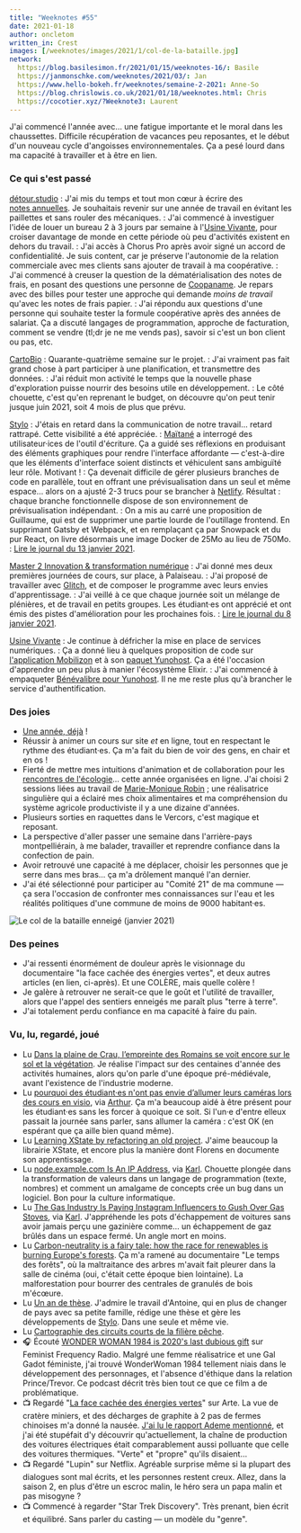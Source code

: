 ```yaml
---
title: "Weeknotes #55"
date: 2021-01-18
author: oncletom
written_in: Crest
images: [/weeknotes/images/2021/1/col-de-la-bataille.jpg]
network:
  https://blog.basilesimon.fr/2021/01/15/weeknotes-16/: Basile
  https://janmonschke.com/weeknotes/2021/03/: Jan
  https://www.hello-bokeh.fr/weeknotes/semaine-2-2021: Anne-So
  https://blog.chrislowis.co.uk/2021/01/18/weeknotes.html: Chris
  https://cocotier.xyz/?Weeknote3: Laurent
---
```


J'ai commencé l'année avec… une fatigue importante et le moral dans les chaussettes. Difficile récupération de vacances peu reposantes, et le début d'un nouveau cycle d'angoisses environnementales. Ça a pesé lourd dans ma capacité à travailler et à être en lien.

<!--more-->

### Ce qui s'est passé

[détour.studio]
: J'ai mis du temps et tout mon cœur à écrire des [notes annuelles](/yearnotes/1/). Je souhaitais revenir sur une année de travail en évitant les paillettes et sans rouler des mécaniques.
: J'ai commencé à investiguer l'idée de louer un bureau 2 à 3 jours par semaine à l'[Usine Vivante], pour croiser davantage de monde en cette période où peu d'activités existent en dehors du travail.
: J'ai accès à Chorus Pro après avoir signé un accord de confidentialité. Je suis content, car je préserve l'autonomie de la relation commerciale avec mes clients sans ajouter de travail à ma coopérative.
: J'ai commencé à creuser la question de la dématérialisation des notes de frais, en posant des questions une personne de [Coopaname](https://www.coopaname.coop). Je repars avec des billes pour tester une approche qui demande _moins de travail_ qu'avec les notes de frais papier.
: J'ai répondu aux questions d'une personne qui souhaite tester la formule coopérative après des années de salariat. Ça a discuté langages de programmation, approche de facturation, comment se vendre (tl;dr je ne me vends pas), savoir si c'est un bon client ou pas, etc.

[CartoBio]
: Quarante-quatrième semaine sur le projet.
: J'ai vraiment pas fait grand chose à part participer à une planification, et transmettre des données.
: J'ai réduit mon activité le temps que la nouvelle phase d'exploration puisse nourrir des besoins utile en développement.
: Le côté chouette, c'est qu'en reprenant le budget, on découvre qu'on peut tenir jusque juin 2021, soit 4 mois de plus que prévu.

[Stylo]
: J'étais en retard dans la communication de notre travail… retard rattrapé. Cette visibilité a été appréciée.
: [Maïtané] a interrogé des utilisateur·ices de l'outil d'écriture. Ça a guidé ses réflexions en produisant des éléments graphiques pour rendre l'interface affordante — c'est-à-dire que les éléments d'interface soient distincts et véhiculent sans ambiguïté leur rôle. Motivant !
: Ça devenait difficile de gérer plusieurs branches de code en parallèle, tout en offrant une prévisualisation dans un seul et même espace… alors on a ajusté 2-3 trucs pour se brancher à [Netlify](https://netlify.com). Résultat : chaque branche fonctionnelle dispose de son environnement de prévisualisation indépendant.
: On a mis au carré une proposition de Guillaume, qui est de supprimer une partie lourde de l'outillage frontend. En supprimant Gatsby et Webpack, et en remplaçant ça par Snowpack et du pur React, on livre désormais une image Docker de 25Mo au lieu de 750Mo.
: [Lire le journal du 13 janvier 2021](https://github.com/EcrituresNumeriques/stylo/blob/master/JOURNAL.md#mercredi-13-janvier-2021).

[Master 2 Innovation & transformation numérique]
: J'ai donné mes deux premières journées de cours, sur place, à Palaiseau.
: J'ai proposé de travailler avec [Glitch](https://glitch.com), et de composer le programme avec leurs envies d'apprentissage.
: J'ai veillé à ce que chaque journée soit un mélange de plénières, et de travail en petits groupes. Les étudiant·es ont apprécié et ont émis des pistes d'amélioration pour les prochaines fois.
: [Lire le journal du 8 janvier 2021](https://github.com/oncletom/m2-min-2020/blob/main/JOURNAL.md#vendredi-8-janvier-2021).

[Usine Vivante]
: Je continue à défricher la mise en place de services numériques.
: Ça a donné lieu à quelques proposition de code sur [l'application Mobilizon](https://framagit.org/framasoft/mobilizon) et à son [paquet Yunohost](https://github.com/YunoHost-Apps/mobilizon_ynh). Ça a été l'occasion d'apprendre un peu plus à manier l'écosystème Elixir.
: J'ai commencé à empaqueter [Bénévalibre pour Yunohost](https://github.com/oncletom/benevalibre_ynh). Il ne me reste plus qu'à brancher le service d'authentification.

### Des joies

- [Une année, déjà](/yearnotes/1/) !
- Réussir à animer un cours sur site _et_ en ligne, tout en respectant le rythme des étudiant·es. Ça m'a fait du bien de voir des gens, en chair et en os !
- Fierté de mettre mes intuitions d'animation et de collaboration pour les [rencontres de l'écologie](https://www.ecologieauquotidien.fr/)… cette année organisées en ligne. J'ai choisi 2 sessions liées au travail de [Marie-Monique Robin](https://www.mariemoniquerobin.com/) ; une réalisatrice singulière qui a éclairé mes choix alimentaires et ma compréhension du système agricole productiviste il y a une dizaine d'années.
- Plusieurs sorties en raquettes dans le Vercors, c'est magique et reposant.
- La perspective d'aller passer une semaine dans l'arrière-pays montpelliérain, à me balader, travailler et reprendre confiance dans la confection de pain.
- Avoir retrouvé une capacité à me déplacer, choisir les personnes que je serre dans mes bras… ça m'a drôlement manqué l'an dernier.
- J'ai été sélectionné pour participer au "Comité 21" de ma commune — ça sera l'occasion de confronter mes connaissances sur l'eau et les réalités politiques d'une commune de moins de 9000 habitant·es.

![](/weeknotes/images/2021/1/col-de-la-bataille.jpg "Le col de la bataille enneigé (janvier 2021)")

### Des peines

- J'ai ressenti énormément de douleur après le visionnage du documentaire "la face cachée des énergies vertes", et deux autres articles (en lien, ci-après). Et une COLÈRE, mais quelle colère !
- Je galère à retrouver ne serait-ce que le goût et l'utilité de travailler, alors que l'appel des sentiers enneigés me paraît plus "terre à terre".
- J'ai totalement perdu confiance en ma capacité à faire du pain.

### Vu, lu, regardé, joué

- Lu [Dans la plaine de Crau, l’empreinte des Romains se voit encore sur le sol et la végétation](https://theconversation.com/dans-la-plaine-de-crau-lempreinte-des-romains-se-voit-encore-sur-le-sol-et-la-vegetation-151798). Je réalise l'impact sur des centaines d'année des activités humaines, alors qu'on parle d'une époque pré-médiévale, avant l'existence de l'industrie moderne.
- Lu [pourquoi des étudiant·es n'ont pas envie d’allumer leurs caméras lors des cours en visio](https://nitter.net/Flaminiapad/status/1336599859491692544), via [Arthur](https://mamot.fr/@arthurlutzim). Ça m'a beaucoup aidé à être présent pour les étudiant·es sans les forcer à quoique ce soit. Si l'un·e d'entre elleux passait la journée sans parler, sans allumer la caméra : c'est OK (en espérant que ça aille bien quand même).
- Lu [Learning XState by refactoring an old project](https://fvsch.com/learning-xstate). J'aime beaucoup la librairie XState, et encore plus la manière dont Florens en documente son apprentissage.
- Lu [node.example.com Is An IP Address](https://tuckersiemens.com/posts/node-example-com-is-an-ip-address/), via [Karl](https://www.la-grange.net/). Chouette plongée dans la transformation de valeurs dans un langage de programmation (texte, nombres) et comment un amalgame de concepts crée un bug dans un logiciel. Bon pour la culture informatique.
- Lu [The Gas Industry Is Paying Instagram Influencers to Gush Over Gas Stoves](https://www.motherjones.com/environment/2020/06/gas-industry-influencers-stoves/), via [Karl](https://www.la-grange.net/). J'appréhende les pots d'échappement de voitures sans avoir jamais perçu une gazinière comme… un échappement de gaz brûlés dans un espace fermé. Un angle mort en moins.
- Lu [Carbon-neutrality is a fairy tale: how the race for renewables is burning Europe's forests](https://www.theguardian.com/world/2021/jan/14/carbon-neutrality-is-a-fairy-tale-how-the-race-for-renewables-is-burning-europes-forests). Ça m'a ramené au documentaire "Le temps des forêts", où la maltraitance des arbres m'avait fait pleurer dans la salle de cinéma (oui, c'était cette époque bien lointaine). La malforestation pour bourrer des centrales de granulés de bois m'écœure.
- Lu [Un an de thèse](https://www.quaternum.net/2020/12/23/un-an-de-these/). J'admire le travail d'Antoine, qui en plus de changer de pays avec sa petite famille, rédige une thèse et gère les développements de [Stylo]. Dans une seule et même vie.
- Lu [Cartographie des circuits courts de la filière pêche](https://associationpleinemer.com/cartographie-des-circuits-courts-dans-la-peche/).
- 🎧 Écouté [WONDER WOMAN 1984 is 2020's last dubious gift](https://www.youtube.com/watch?v=jswKB_XN9aA) sur Feminist Frequency Radio. Malgré une femme réalisatrice et une Gal Gadot féministe, j'ai trouvé WonderWoman 1984 tellement niais dans le développement des personnages, et l'absence d'éthique dans la relation Prince/Trevor. Ce podcast décrit très bien tout ce que ce film a de problématique.
- 📺 Regardé "[La face cachée des énergies vertes](https://www.arte.tv/fr/videos/084757-000-A/la-face-cachee-des-energies-vertes/)" sur Arte. La vue de cratère miniers, et des décharges de graphite à 2 pas de fermes chinoises m'a donné la nausée. [J'ai lu le rapport Ademe mentionné](https://oncletom.io/2021/01/03/face-cachee-energies-vertes/), et j'ai été stupéfait d'y découvrir qu'actuellement, la chaîne de production des voitures électriques était comparablement aussi polluante que celle des voitures thermiques. "Verte" et "propre" qu'ils disaient…
- 📺 Regardé "Lupin" sur Netflix. Agréable surprise même si la plupart des dialogues sont mal écrits, et les personnes restent creux. Allez, dans la saison 2, en plus d'être un escroc malin, le héro sera un papa malin et pas misogyne ?
- 📺 Commencé à regarder "Star Trek Discovery". Très prenant, bien écrit et équilibré. Sans parler du casting — un modèle du "genre".

[détour.studio]: /
[Solstice]: https://solstice.coop/
[Stylo]: https://github.com/EcrituresNumeriques/stylo
[CartoBio]: https://cartobio.org/
[Usine Vivante]: https://www.usinevivante.org
[Revue Hybrid]: https://www.puv-editions.fr/collections/hybrid.html
[Master 2 Design et Management de l'Innovation Interactive]: https://www.gobelins.fr/formation/mdi-design-et-management-de-l-innovation-interactive-cycle-2-lead-technique-ou-lead
[Master 2 Innovation & transformation numérique]: https://www.sciencespo.fr/ecole-management-innovation/fr/formations/innovation-transformation-numerique.html

[Noémie]: https://noemiegirard.co
[Sofia]: https://twitter.com/sofiaboulaarab
[Anne-Sophie]: https://hello-bokeh.fr
[Guillaume]: https://www.yuzutech.fr/
[Claire]: https://www.lassembleuse.fr/
[Antoine]: https://www.quaternum.net/
[Maïtané]: https://maiwann.net/
